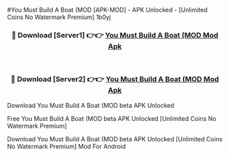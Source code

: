 #You Must Build A Boat (MOD [APK-MOD] - APK Unlocked - [Unlimited Coins No Watermark Premium] 1b0yj



<div align="center">

<h3>🔴 Download [Server1] 👉👉 <a href="https://momento.my/?title=You_Must_Build_A_Boat_(MOD">You Must Build A Boat (MOD Mod Apk</a></h3><br>

<h3>🔴 Download [Server2] 👉👉 <a href="https://momento.my/?title=You_Must_Build_A_Boat_(MOD">You Must Build A Boat (MOD Mod Apk</a></h3>
</div>



Download You Must Build A Boat (MOD beta APK Unlocked

Free You Must Build A Boat (MOD beta APK Unlocked [Unlimited Coins No Watermark Premium]

Download You Must Build A Boat (MOD beta APK Unlocked [Unlimited Coins No Watermark Premium] Mod For Android

